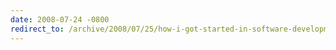 ```yaml
---
date: 2008-07-24 -0800
redirect_to: /archive/2008/07/25/how-i-got-started-in-software-development.aspx/
---
```

